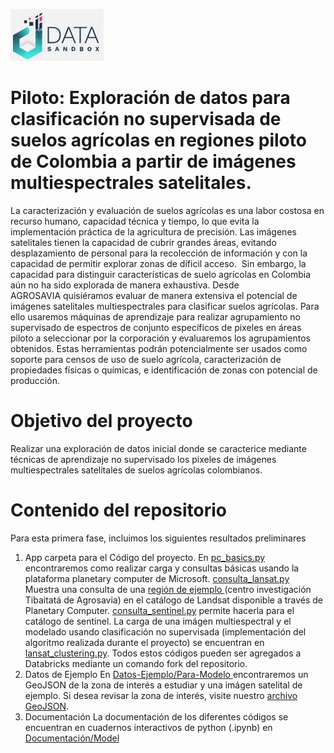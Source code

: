  ![DataLOGO](App/logdat.JPG)
 
# Piloto: Exploración de datos para clasificación no supervisada de suelos agrícolas en regiones piloto de Colombia a partir de imágenes multiespectrales satelitales.

La caracterización y evaluación de suelos agrícolas es una labor costosa en recurso humano, capacidad técnica y tiempo, lo que evita la implementación práctica de la agricultura de precisión. Las imágenes satelitales tienen la capacidad de cubrir grandes áreas, evitando desplazamiento de personal para la recolección de información y con la capacidad de permitir explorar zonas de díficil acceso.  Sin embargo, la capacidad para distinguir características de suelo agrícolas en Colombia aún no ha sido explorada de manera exhaustiva. Desde AGROSAVIA quisiéramos evaluar de manera extensiva el potencial de imágenes satelitales multiespectrales para clasificar suelos agrícolas. Para ello usaremos máquinas de aprendizaje para realizar agrupamiento no supervisado de espectros de conjunto específicos de pixeles en áreas piloto a seleccionar por la corporación y evaluaremos los agrupamientos obtenidos. Estas herramientas podrán potencialmente ser usados como soporte para censos de uso de suelo agrícola, caracterización de propiedades físicas o químicas, e identificación de zonas con potencial de producción.


# Objetivo del proyecto

Realizar una exploración de datos inicial donde se caracterice mediante técnicas de aprendizaje no supervisado los pixeles de imágenes multiespectrales satelitales de suelos agrícolas colombianos.


# Contenido del repositorio

Para esta primera fase, incluimos los siguientes resultados preliminares

1. App                   carpeta para el Código del proyecto. En <a href=App/Fuentes-Datos-Entendimiento/pc_basics.py>pc_basics.py</a> encontraremos como realizar carga y consultas básicas usando la plataforma planetary computer de Microsoft. <a href=App/Fuentes-Datos-Entendimiento/consulta_lansat.py>consulta_lansat.py</a> Muestra una consulta de una <a href=Datos-Ejemplo/Para-Modelo/tibaitata.geojson>región de ejemplo </a> (centro investigación Tibaitatá de Agrosavia) en el catálogo de Landsat disponible a través de Planetary Computer. <a href=App/Fuentes-Datos-Entendimiento/consulta_sentinel.py>consulta_sentinel.py</a> permite hacerla para el catálogo de sentinel. La carga de una imágen multiespectral y el modelado usando clasificación no supervisada (implementación del algoritmo realizada durante el proyecto) se encuentran en <a href=App/Modelado/lansat_clustering.py> lansat_clustering.py</a>. Todos estos códigos pueden ser agregados a Databricks mediante un comando fork del repositorio.
3. Datos de Ejemplo      En <a href=Datos-Ejemplo/Para-Modelo> Datos-Ejemplo/Para-Modelo </a> encontraremos un GeoJSON de la zona de interés a estudiar y una imágen satelital de ejemplo. Si desea revisar la zona de interés, visite nuestro <a href=Datos-Ejemplo/Para-Modelo/tibaitata.geojson>archivo GeoJSON</a>.
4. Documentación         La documentación de los diferentes códigos se encuentran en cuadernos interactivos de python (.ipynb) en <a href=Documentacion/Model> Documentación/Model </a>





